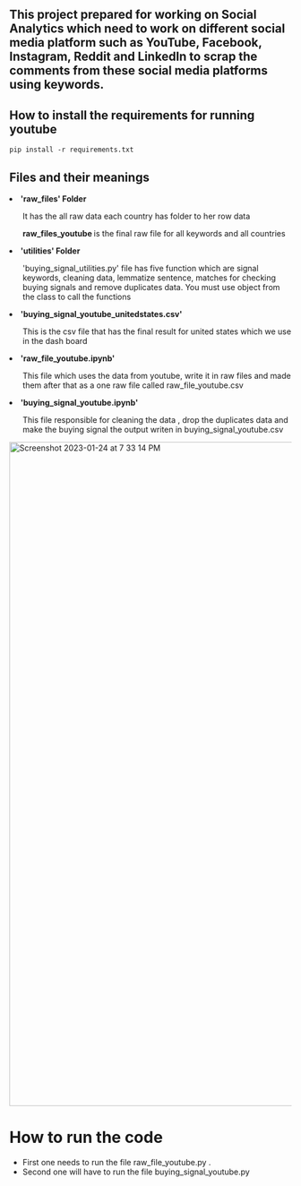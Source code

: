 ## This project prepared for working on Social Analytics which need to work on different social media platform such as YouTube, Facebook, Instagram, Reddit and LinkedIn to scrap the comments from these social media platforms using keywords.

## How to install the requirements for running youtube

```
pip install -r requirements.txt
```  

## Files and their meanings  

<li> <strong> 'raw_files' Folder </strong> </li>
<ul> It has the all raw data each country has folder to her row data  </ul>
<ul><strong> raw_files_youtube  </strong> is the final raw file for all keywords and all countries</ul>


<li><strong> 'utilities' Folder </strong> </li>
<ul> 'buying_signal_utilities.py' file has five function which are signal keywords, cleaning data, lemmatize sentence, matches for checking buying signals and remove duplicates data. You must use object from the class to call the functions  </ul>

<li><strong> 'buying_signal_youtube_unitedstates.csv' </strong> </li>
<ul> This is the  csv file that has the final result for united states which we use in the dash board </ul>


<li><strong> 'raw_file_youtube.ipynb' </strong> </li>
<ul> This file which uses the data from youtube, write it in raw files and made them after that as a one raw file called raw_file_youtube.csv</ul>

<li><strong> 'buying_signal_youtube.ipynb' </strong> </li>
<ul> This file responsible for cleaning the data , drop the duplicates data and make the buying signal the output writen in buying_signal_youtube.csv </ul>

<img width="1186" alt="Screenshot 2023-01-24 at 7 33 14 PM" src="https://user-images.githubusercontent.com/63105388/224153835-e3ddc99c-7821-4895-acd4-4a73f164fe2d.png">

# How to run the code
<ul>
<li>First one needs to run the file raw_file_youtube.py .
</li>
<li>Second one  will have to run the file buying_signal_youtube.py </li>
</ul> 

